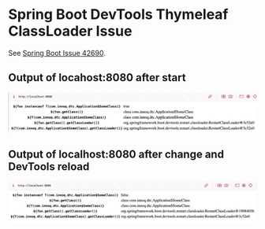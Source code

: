 # Spring Boot DevTools Thymeleaf ClassLoader Issue

See [Spring Boot Issue 42690](https://github.com/spring-projects/spring-boot/issues/42690).

## Output of locahost:8080 after start

![After start](after_start.png)

## Output of localhost:8080 after change and DevTools reload

![After reload](after_reload.png)
